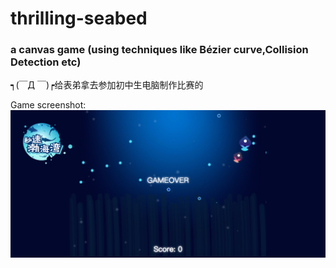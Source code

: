 # thrilling-seabed
### a canvas game (using techniques like Bézier curve,Collision Detection etc)
┑(￣Д ￣)┍给表弟拿去参加初中生电脑制作比赛的

 Game screenshot:
   ![demo](https://github.com/KivyGogh/thrilling-seabed/blob/master/img/demo.png)
